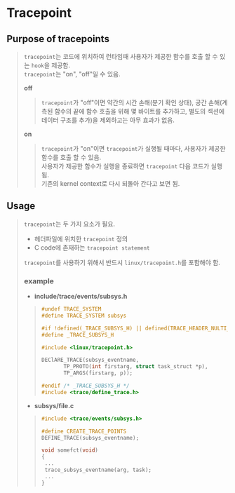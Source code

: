 # Tracepoint

## Purpose of tracepoints
> `tracepoint`는 코드에 위치하여 런타임때 사용자가 제공한 함수를 호출 할 수 있는 `hook`을 제공함.\
> `tracepoint`는 "on", "off"일 수 있음.
>
> **off**
>> `tracepoint`가 "off"이면 약간의 시간 손해(분기 확인 상태), 공간 손해(계측된 함수의 끝에 함수 호출을 위해 몇 바이트를 추가하고, 별도의 섹션에 데이터 구조를 추가)을 제외하고는 아무 효과가 없음.
>
> **on**
>> `tracepoint`가 "on"이면 `tracepoint`가 실행될 때마다, 사용자가 제공한 함수를 호출 할 수 있음.\
>> 사용자가 제공한 함수가 실행을 종료하면 `tracepoint` 다음 코드가 실행됨.\
>> 기존의 kernel context로 다시 되돌아 간다고 보면 됨.

## Usage
> `tracepoint`는 두 가지 요소가 필요.
> * 헤더파일에 위치한 `tracepoint` 정의
> * C code에 존재하는 `tracepoint statement`
>
> `tracepoint`를 사용하기 위해서 반드시 `linux/tracepoint.h`를 포함해야 함.
>
> ### example
> * **include/trace/events/subsys.h**
>>```c
>>#undef TRACE_SYSTEM
>>#define TRACE_SYSTEM subsys
>>
>>#if !defined(_TRACE_SUBSYS_H) || defined(TRACE_HEADER_NULTI_READ)
>>#define _TRACE_SUBSYS_H
>>
>>#include <linux/tracepoint.h>
>>
>>DEClARE_TRACE(subsys_eventname,
>>		  TP_PROTO(int firstarg, struct task_struct *p),
>>		  TP_ARGS(firstarg, p));
>>
>>#endif /* _TRACE_SUBSYS_H */
>>#include <trace/define_trace.h>
>>```
> * **subsys/file.c**
>>```c
>>#include <trace/events/subsys.h>
>>
>>#define CREATE_TRACE_POINTS
>>DEFINE_TRACE(subsys_eventname);
>>
>>void somefct(void)
>>{
>>	...
>>	trace_subsys_eventname(arg, task);
>>	...
>>}
>>```